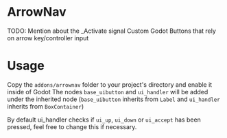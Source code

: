 # ArrowNav
TODO: Mention about the _Activate signal
Custom Godot Buttons that rely on arrow key/controller input
# Usage
Copy the ``addons/arrownav`` folder to your project's directory and enable it inside of Godot
The nodes ``base_uibutton`` and ``ui_handler`` will be added under the inherited node (``base_uibutton`` inherits from ``Label`` and ``ui_handler`` inherits from ``BoxContainer``)

By default ui_handler checks if ``ui_up``, ``ui_down`` or ``ui_accept`` has been pressed, feel free to change this if necessary. 
